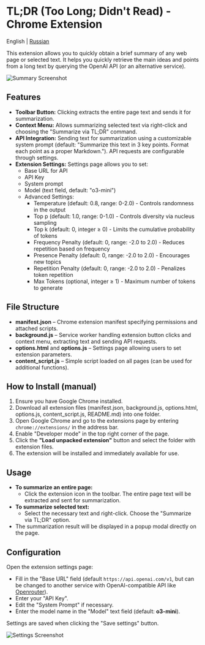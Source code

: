 # TL;DR (Too Long; Didn't Read) - Chrome Extension

English | [Russian](README.ru.md)  

This extension allows you to quickly obtain a brief summary of any web page or selected text. It helps you quickly retrieve the main ideas and points from a long text by querying the OpenAI API (or an alternative service).

![Summary Screenshot](https://i.imgur.com/ux0F7ng.png)

## Features

- **Toolbar Button:** Clicking extracts the entire page text and sends it for summarization.
- **Context Menu:** Allows summarizing selected text via right-click and choosing the "Summarize via TL;DR" command.
- **API Integration:** Sending text for summarization using a customizable system prompt (default: "Summarize this text in 3 key points. Format each point as a proper Markdown."). API requests are configurable through settings.
- **Extension Settings:** Settings page allows you to set:
  - Base URL for API
  - API Key
  - System prompt
  - Model (text field, default: "o3-mini")
  - Advanced Settings:
    - Temperature (default: 0.8, range: 0-2.0) - Controls randomness in the output
    - Top p (default: 1.0, range: 0-1.0) - Controls diversity via nucleus sampling
    - Top k (default: 0, integer ≥ 0) - Limits the cumulative probability of tokens
    - Frequency Penalty (default: 0, range: -2.0 to 2.0) - Reduces repetition based on frequency
    - Presence Penalty (default: 0, range: -2.0 to 2.0) - Encourages new topics
    - Repetition Penalty (default: 0, range: -2.0 to 2.0) - Penalizes token repetition
    - Max Tokens (optional, integer ≥ 1) - Maximum number of tokens to generate

## File Structure

- **manifest.json** – Chrome extension manifest specifying permissions and attached scripts.
- **background.js** – Service worker handling extension button clicks and context menu, extracting text and sending API requests.
- **options.html** and **options.js** – Settings page allowing users to set extension parameters.
- **content_script.js** – Simple script loaded on all pages (can be used for additional functions).

## How to Install (manual)

1. Ensure you have Google Chrome installed.
2. Download all extension files (manifest.json, background.js, options.html, options.js, content_script.js, README.md) into one folder.
3. Open Google Chrome and go to the extensions page by entering `chrome://extensions/` in the address bar.
4. Enable "Developer mode" in the top right corner of the page.
5. Click the **"Load unpacked extension"** button and select the folder with extension files.
6. The extension will be installed and immediately available for use.

## Usage

- **To summarize an entire page:**
  - Click the extension icon in the toolbar. The entire page text will be extracted and sent for summarization.
- **To summarize selected text:**
  - Select the necessary text and right-click. Choose the "Summarize via TL;DR" option.
- The summarization result will be displayed in a popup modal directly on the page.

## Configuration

Open the extension settings page:
- Fill in the "Base URL" field (default `https://api.openai.com/v1`, but can be changed to another service with OpenAI-compatible API like [Openrouter](https://openrouter.ai/)).
- Enter your "API Key".
- Edit the "System Prompt" if necessary.
- Enter the model name in the "Model" text field (default: **o3-mini**).

Settings are saved when clicking the "Save settings" button.

![Settings Screenshot](https://i.imgur.com/fT1SddM.png)
